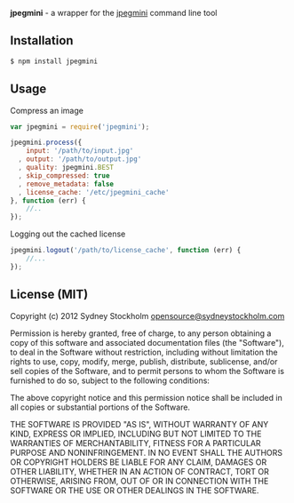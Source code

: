 **jpegmini** - a wrapper for the [jpegmini](http://www.jpegmini.com) command line tool

## Installation

```bash
$ npm install jpegmini
```

## Usage

Compress an image

```javascript
var jpegmini = require('jpegmini');

jpegmini.process({
    input: '/path/to/input.jpg'
  , output: '/path/to/output.jpg'
  , quality: jpegmini.BEST
  , skip_compressed: true
  , remove_metadata: false
  , license_cache: '/etc/jpegmini_cache'
}, function (err) {
    //..
});
```

Logging out the cached license

```javascript
jpegmini.logout('/path/to/license_cache', function (err) {
    //...
});
```

## License (MIT)

Copyright (c) 2012 Sydney Stockholm <opensource@sydneystockholm.com>

Permission is hereby granted, free of charge, to any person obtaining
a copy of this software and associated documentation files (the
"Software"), to deal in the Software without restriction, including
without limitation the rights to use, copy, modify, merge, publish,
distribute, sublicense, and/or sell copies of the Software, and to
permit persons to whom the Software is furnished to do so, subject to
the following conditions:

The above copyright notice and this permission notice shall be
included in all copies or substantial portions of the Software.

THE SOFTWARE IS PROVIDED "AS IS", WITHOUT WARRANTY OF ANY KIND,
EXPRESS OR IMPLIED, INCLUDING BUT NOT LIMITED TO THE WARRANTIES OF
MERCHANTABILITY, FITNESS FOR A PARTICULAR PURPOSE AND
NONINFRINGEMENT. IN NO EVENT SHALL THE AUTHORS OR COPYRIGHT HOLDERS BE
LIABLE FOR ANY CLAIM, DAMAGES OR OTHER LIABILITY, WHETHER IN AN ACTION
OF CONTRACT, TORT OR OTHERWISE, ARISING FROM, OUT OF OR IN CONNECTION
WITH THE SOFTWARE OR THE USE OR OTHER DEALINGS IN THE SOFTWARE.

